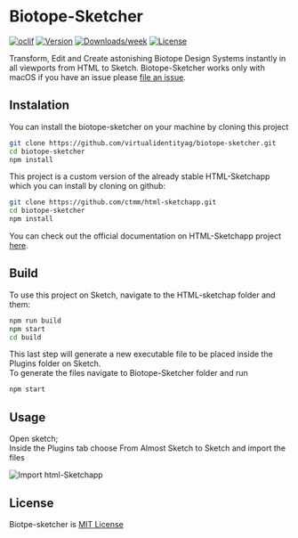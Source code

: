 # Biotope-Sketcher
[![oclif](https://img.shields.io/badge/cli-oclif-brightgreen.svg)](https://oclif.io)
[![Version](https://img.shields.io/npm/v/biotope-sketcher-cli.svg)](https://npmjs.org/package/biotope-sketcher-cli)
[![Downloads/week](https://img.shields.io/npm/dw/biotope-sketcher-cli.svg)](https://npmjs.org/package/biotope-sketcher-cli)
[![License](https://img.shields.io/npm/l/biotope-sketcher-cli.svg)](https://github.com/virtual-identity/biotope-sketcher-cli/blob/master/package.json)

Transform, Edit and Create astonishing Biotope Design Systems instantly in all viewports from HTML to Sketch.
Biotope-Sketcher works only with macOS if you have an issue please [file an issue](https://github.com/virtualidentityag/biotope-sketcher/issues).

## Instalation
You can install the biotope-sketcher on your machine by cloning this project

```bash
git clone https://github.com/virtualidentityag/biotope-sketcher.git
cd biotope-sketcher
npm install
```

This project is a custom version of the already stable HTML-Sketchapp which you can install by cloning on github:

```bash
git clone https://github.com/ctmm/html-sketchapp.git
cd biotope-sketcher
npm install
```
You can check out the official documentation on HTML-Sketchapp project [here](https://github.com/html-sketchapp/html-sketchapp/blob/master/README.md).

## Build
To use this project on Sketch, navigate to the HTML-sketchap folder and them:

```bash
npm run build
npm start
cd build
```
This last step will generate a new executable file to be placed inside the Plugins folder on Sketch.<br />
To generate the files navigate to Biotope-Sketcher folder and run 

```bash
npm start
``` 

## Usage
Open sketch; <br />
Inside the Plugins tab choose From Almost Sketch to Sketch and import the files

<img src='./biotope-sketcher.gif' alt='Import html-Sketchapp'>

## License
Biotpe-sketcher is [MIT License](./LICENSE)
